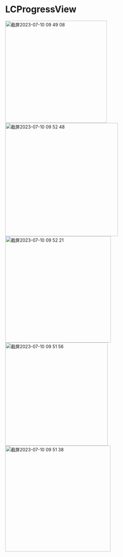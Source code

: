 # LCProgressView
<img width="322" alt="截屏2023-07-10 09 49 08" src="https://github.com/luxingkai/LCProgressView/assets/20240268/7802162c-4c10-4e2f-910c-d31b4be7338d">


<img width="357" alt="截屏2023-07-10 09 52 48" src="https://github.com/luxingkai/LCProgressView/assets/20240268/89fd641c-9dba-4cb3-960a-eac7f97d449d">



<img width="335" alt="截屏2023-07-10 09 52 21" src="https://github.com/luxingkai/LCProgressView/assets/20240268/2e5d4b92-f698-45f4-bf2a-580e96dccd62">

<img width="325" alt="截屏2023-07-10 09 51 56" src="https://github.com/luxingkai/LCProgressView/assets/20240268/647f4997-269d-482c-9642-6116cdeef758">

<img width="334" alt="截屏2023-07-10 09 51 38" src="https://github.com/luxingkai/LCProgressView/assets/20240268/5529682c-8da1-4338-9183-8b23df229df3">
